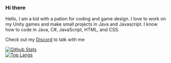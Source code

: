 ### Hi there
Hello, I am a kid with a pation for coding and game design. I love to work on my Unity games and make small projects in Java and Javascript.
I know how to code in Java, C#, JavaScript, HTML, and CSS.

Check out my [Discord](https://discord.com/invite/pTKcJjwJ3G) to talk with me

[![Github Stats](https://kales-github-stats.vercel.app/api?username=Kale-Ko&count_private=true&show_icons=true&theme=gruvbox&border_radius=12&hide_border=true&include_all_commits=true&custom_title=Kale%20Ko%27s%20Stats&hide=prs,stars,issues&bg_color=0D1117)](https://github.com/Kale-Ko/kales-github-stats)
\
[![Top Langs](https://kales-github-stats.vercel.app/api/top-langs?username=Kale-Ko&layout=compact&custom_title=Kale%20Ko%27s%20Top%20Languages&langs_count=10&theme=gruvbox&border_radius=12&hide_border=true&bg_color=0D1117)](https://github.com/Kale-Ko/kales-github-stats)
